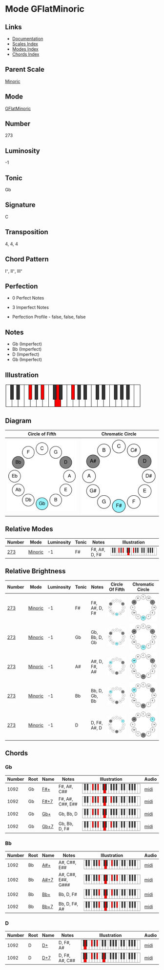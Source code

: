 # Mode GFlatMinoric

## Links

- [Documentation](README.md)
- [Scales Index](Scales.md)
- [Modes Index](Modes.md)
- [Chords Index](Chords.md)

## Parent Scale

[Minoric](ScaleMinoric.md)

## Mode

[GFlatMinoric](ModeGFlatMinoric.md)

## Number

273

## Luminosity

-1

## Tonic

Gb

## Signature

C

## Transposition

4, 4, 4

## Chord Pattern

I⁺, II⁺, III⁺

## Perfection

 - 0 Perfect Notes

 - 3 Imperfect Notes

 - Perfection Profile - false, false, false

## Notes

- Gb (Imperfect)
- Bb (Imperfect)
- D (Imperfect)
- Gb (Imperfect)

## Illustration

![GFlatMinoric](ModeGFlatMinoric.png)

## Diagram

| Circle of Fifth | Chromatic Circle |
|-----------------|------------------|
| ![GFlatMinoric](CircleOfFifthModeGFlatMinoric.svg) | ![GFlatMinoric](ChromaticCircleModeGFlatMinoric.svg) |
## Relative Modes

| Number | Mode | Luminosity | Tonic | Notes | Illustration |
|--------|------|------------|-------|-------|--------------|
| [273](https://ianring.com/musictheory/scales/273) | [Minoric](ModeMinoric.md) | -1 | F# | F#, A#, D, F# | ![FSharpMinoric](ModeFSharpMinoric.png) |
## Relative Brightness

| Number | Mode | Luminosity | Tonic | Notes | Circle Of Fifth | Chromatic Circle |
|--------|------|------------|-------|-------|-----------------|------------------|
| [273](https://ianring.com/musictheory/scales/273) | [Minoric](ModeMinoric.md) | -1 | F# | F#, A#, D, F# | ![FSharpMinoric](CircleOfFifthModeFSharpMinoric.svg) | ![FSharpMinoric](ChromaticCircleModeFSharpMinoric.svg) |
| [273](https://ianring.com/musictheory/scales/273) | [Minoric](ModeMinoric.md) | -1 | Gb | Gb, Bb, D, Gb | ![GFlatMinoric](CircleOfFifthModeGFlatMinoric.svg) | ![GFlatMinoric](ChromaticCircleModeGFlatMinoric.svg) |
| [273](https://ianring.com/musictheory/scales/273) | [Minoric](ModeMinoric.md) | -1 | A# | A#, D, F#, A# | ![ASharpMinoric](CircleOfFifthModeASharpMinoric.svg) | ![ASharpMinoric](ChromaticCircleModeASharpMinoric.svg) |
| [273](https://ianring.com/musictheory/scales/273) | [Minoric](ModeMinoric.md) | -1 | Bb | Bb, D, Gb, Bb | ![BFlatMinoric](CircleOfFifthModeBFlatMinoric.svg) | ![BFlatMinoric](ChromaticCircleModeBFlatMinoric.svg) |
| [273](https://ianring.com/musictheory/scales/273) | [Minoric](ModeMinoric.md) | -1 | D | D, F#, A#, D | ![DNaturalMinoric](CircleOfFifthModeDNaturalMinoric.svg) | ![DNaturalMinoric](ChromaticCircleModeDNaturalMinoric.svg) |

## Chords

### Gb

| Number | Root | Name | Notes | Illustration | Audio |
|--------|------|------|-------|--------------|-------|
| 1092 | Gb | [F#+](ChordFSharpAugmented.md) | F#, A#, C## | ![F#+](ChordFSharpAugmentedRootPosition.png) | [midi](ChordFSharpAugmentedRootPosition.mid) |
| 1092 | Gb | [F#+7](ChordFSharpAugmentedAugmentedSeventh.md) | F#, A#, C##, E## | ![F#+7](ChordFSharpAugmentedAugmentedSeventhRootPosition.png) | [midi](ChordFSharpAugmentedAugmentedSeventhRootPosition.mid) |
| 1092 | Gb | [Gb+](ChordGFlatAugmented.md) | Gb, Bb, D | ![Gb+](ChordGFlatAugmentedRootPosition.png) | [midi](ChordGFlatAugmentedRootPosition.mid) |
| 1092 | Gb | [Gb+7](ChordGFlatAugmentedAugmentedSeventh.md) | Gb, Bb, D, F# | ![Gb+7](ChordGFlatAugmentedAugmentedSeventhRootPosition.png) | [midi](ChordGFlatAugmentedAugmentedSeventhRootPosition.mid) |

### Bb

| Number | Root | Name | Notes | Illustration | Audio |
|--------|------|------|-------|--------------|-------|
| 1092 | Bb | [A#+](ChordASharpAugmented.md) | A#, C##, E## | ![A#+](ChordASharpAugmentedRootPosition.png) | [midi](ChordASharpAugmentedRootPosition.mid) |
| 1092 | Bb | [A#+7](ChordASharpAugmentedAugmentedSeventh.md) | A#, C##, E##, G### | ![A#+7](ChordASharpAugmentedAugmentedSeventhRootPosition.png) | [midi](ChordASharpAugmentedAugmentedSeventhRootPosition.mid) |
| 1092 | Bb | [Bb+](ChordBFlatAugmented.md) | Bb, D, F# | ![Bb+](ChordBFlatAugmentedRootPosition.png) | [midi](ChordBFlatAugmentedRootPosition.mid) |
| 1092 | Bb | [Bb+7](ChordBFlatAugmentedAugmentedSeventh.md) | Bb, D, F#, A# | ![Bb+7](ChordBFlatAugmentedAugmentedSeventhRootPosition.png) | [midi](ChordBFlatAugmentedAugmentedSeventhRootPosition.mid) |

### D

| Number | Root | Name | Notes | Illustration | Audio |
|--------|------|------|-------|--------------|-------|
| 1092 | D | [D+](ChordDNaturalAugmented.md) | D, F#, A# | ![D+](ChordDNaturalAugmentedRootPosition.png) | [midi](ChordDNaturalAugmentedRootPosition.mid) |
| 1092 | D | [D+7](ChordDNaturalAugmentedAugmentedSeventh.md) | D, F#, A#, C## | ![D+7](ChordDNaturalAugmentedAugmentedSeventhRootPosition.png) | [midi](ChordDNaturalAugmentedAugmentedSeventhRootPosition.mid) |

